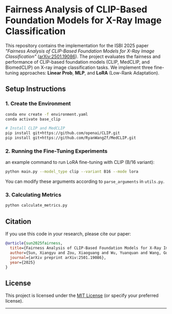# Fairness Analysis of CLIP-Based Foundation Models for X-Ray Image Classification

This repository contains the implementation for the ISBI 2025 paper *"Fairness Analysis of CLIP-Based Foundation Models for X-Ray Image Classification"* ([arXiv:2501.19086](https://arxiv.org/abs/2501.19086)). The project evaluates the fairness and performance of CLIP-based foundation models (CLIP, MedCLIP, and BiomedCLIP) on X-ray image classification tasks. We implement three fine-tuning approaches: **Linear Prob**, **MLP**, and **LoRA** (Low-Rank Adaptation).

## Setup Instructions

### 1. Create the Environment

```bash
conda env create -f environment.yaml
conda activate base_clip

# Install CLIP and MedCLIP
pip install git+https://github.com/openai/CLIP.git
pip install git+https://github.com/RyanWangZf/MedCLIP.git
```

### 2. Running the Fine-Tuning Experiments
an example command to run LoRA fine-tuning with CLIP (B/16 variant):

```bash
python main.py --model_type clip --variant B16 --mode lora
```

You can modify these arguments according to `parse_arguments` in `utils.py`.

### 3. Calculating Metrics

```bash
python calculate_metrics.py
```

## Citation
If you use this code in your research, please cite our paper:

```bibtex
@article{sun2025fairness,
  title={Fairness Analysis of CLIP-Based Foundation Models for X-Ray Image Classification},
  author={Sun, Xiangyu and Zou, Xiaoguang and Wu, Yuanquan and Wang, Guotai and Zhang, Shaoting},
  journal={arXiv preprint arXiv:2501.19086},
  year={2025}
}
```


## License
This project is licensed under the [MIT License](LICENSE) (or specify your preferred license).

---
